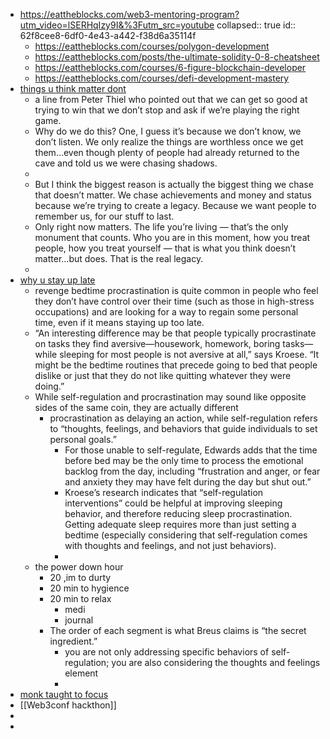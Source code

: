 - https://eattheblocks.com/web3-mentoring-program?utm_video=lSERHqIzy9I&%3Futm_src=youtube
  collapsed:: true
  id:: 62f8cee8-6df0-4e43-a442-f38d6a35114f
	- https://eattheblocks.com/courses/polygon-development
	- https://eattheblocks.com/posts/the-ultimate-solidity-0-8-cheatsheet
	- https://eattheblocks.com/courses/6-figure-blockchain-developer
	- https://eattheblocks.com/courses/defi-development-mastery
- [things u think matter dont](https://medium.com/@ryanholiday/the-things-you-think-matter-dont-cf78091a31fd?source=explore---------1-2--------------------7e4f0b8e_a796_4037_837c_d5c369c33395-------15&utm_source=pocket_mylist)
	- a line from Peter Thiel who pointed out that we can get so good at trying to win that we don’t stop and ask if we’re playing the right game.
	- Why do we do this? One, I guess it’s because we don’t know, we don’t listen. We only realize the things are worthless once we get them…even though plenty of people had already returned to the cave and told us we were chasing shadows.
	-
	- But I think the biggest reason is actually the biggest thing we chase that doesn’t matter. We chase achievements and money and status because we’re trying to create a legacy. Because we want people to remember us, for our stuff to last.
	- Only right now matters. The life you’re living — that’s the only monument that counts. Who you are in this moment, how you treat people, how you treat yourself — that is what you think doesn’t matter…but does. That is the real legacy.
	-
- [why u stay up late](https://t.co/Vf4UNlqBHi?utm_source=pocket_mylist)
	- revenge bedtime procrastination is quite common in people who feel they don’t have control over their time (such as those in high-stress occupations) and are looking for a way to regain some personal time, even if it means staying up too late.
	- “An interesting difference may be that people typically procrastinate on tasks they find aversive—housework, homework, boring tasks—while sleeping for most people is not aversive at all,” says Kroese. “It might be the bedtime routines that precede going to bed that people dislike or just that they do not like quitting whatever they were doing.”
	- While self-regulation and procrastination may sound like opposite sides of the same coin, they are actually different
		- procrastination as delaying an action, while self-regulation refers to “thoughts, feelings, and behaviors that guide individuals to set personal goals.”
			- For those unable to self-regulate, Edwards adds that the time before bed may be the only time to process the emotional backlog from the day, including “frustration and anger, or fear and anxiety they may have felt during the day but shut out.”
			- Kroese’s research indicates that “self-regulation interventions” could be helpful at improving sleeping behavior, and therefore reducing sleep procrastination. Getting adequate sleep requires more than just setting a bedtime (especially considering that self-regulation comes with thoughts and feelings, and not just behaviors).
			-
	- the power down hour
		- 20 ,im to durty
		- 20  min to hygience
		- 20 min to relax
			- medi
			- journal
		- The order of each segment is what Breus claims is “the secret ingredient.”
			- you are not only addressing specific behaviors of self-regulation; you are also considering the thoughts and feelings element
			-
- [monk taught to focus](https://medium.com/better-humans/a-monk-taught-me-how-to-focus-17068bafc678?utm_source=pocket_mylist)
- [[Web3conf hackthon]]
-
-